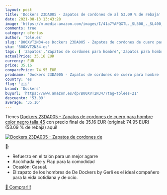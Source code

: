 ```yaml
---
layout: post
title: 'Dockers 23DA005 - Zapatos de cordones de al 53.09 % de rebaja'
date: 2021-08-13 13:43:28
image: 'https://m.media-amazon.com/images/I/41a7YAPQXTL._SL500_._SL400_.jpg'
comments: true
category: ofertas
author: 'tole.es'
slug: 'B00XVT2N34-es Dockers 23DA005 - Zapatos de cordones de cuero para hombre...'
sku: 'B00XVT2N34-es'
tags: [ 'Zapatos','Zapatos de cordones para hombre','Zapatos para hombre','Zapatos y complementos','dockers','zapatos', ]
actualPrice: 35.16 EUR
currency: EUR
price: 35.16
comparePrice: 74.95 EUR
prodname: 'Dockers 23DA005 - Zapatos de cordones de cuero para hombre  color negro  talla 45'
country: 'es'
flag: '🇪🇸'
brand: 'Dockers'
buyurl: 'https://www.amazon.es/dp/B00XVT2N34/?tag=tolees-21'
descuento: '53.09'
average: '35.16'
---
```


Tienes [Dockers 23DA005 - Zapatos de cordones de cuero para hombre  color negro  talla 45](https://www.amazon.es/dp/B00XVT2N34/?tag=tolees-21) con precio final de  35.16 EUR (original: 74.95 EUR) (53.09 %  de rebaja) aqui!

[![Dockers 23DA005 - Zapatos de cordones de](https://m.media-amazon.com/images/I/41a7YAPQXTL._SL500_._SL400_.jpg)](https://www.amazon.es/dp/B00XVT2N34/?tag=tolees-21)

🔎:

- Refuerzo en el talón para un mejor agarre
- Acolchada eje y Flap para la comodidad
- Ocasión: Casual.
- El zapato de los hombres de De Dockers by Gerli es el ideal compañero para la vida cotidiana y de ocio.

[🛒 Comprar!!!](https://www.amazon.es/dp/B00XVT2N34/?tag=tolees-21)
